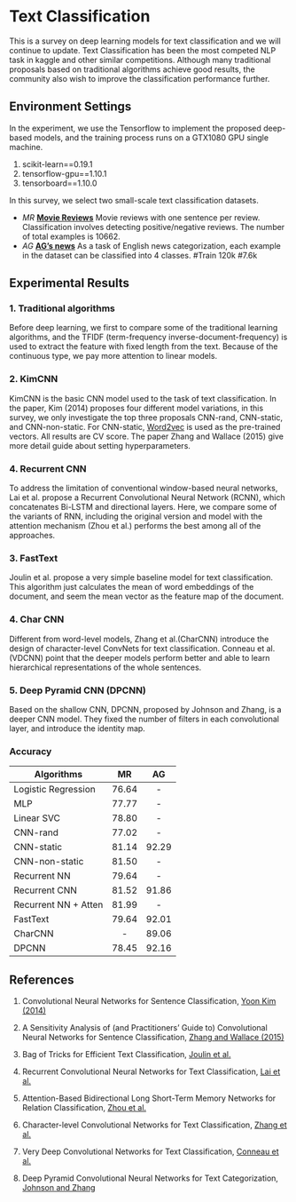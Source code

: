 # Text Classification

This is a survey on deep learning models for text classification and we will continue to update. Text Classification has been the most competed NLP task in kaggle and other similar competitions. Although many traditional proposals based on traditional algorithms achieve good results, the community also wish to improve the classification performance further. 


## Environment Settings

In the experiment, we use the Tensorflow to implement the proposed deep-based models, and the training process runs on a GTX1080 GPU single machine.

1. scikit-learn==0.19.1
2. tensorflow-gpu==1.10.1
3. tensorboard==1.10.0

In this survey, we select two small-scale text classification datasets. 

* *MR* [**Movie Reviews**](http://www.cs.cornell.edu/people/pabo/movie-review-data/rt-polaritydata.tar.gz) Movie reviews with one sentence per review. Classification involves detecting positive/negative reviews. The number of total examples is 10662.
* *AG* [**AG’s news**](http://www.di.unipi.it/~gulli/AG_corpus_of_news_articles.html) As a task of English news categorization, each example in the dataset can be classified into 4 classes. #Train 120k #7.6k

## Experimental Results

### 1. Traditional algorithms

Before deep learning, we first to compare some of the traditional learning algorithms, and the TFIDF (term-frequency inverse-document-frequency) is used to extract the feature with fixed length from the text. Because of the continuous type, we pay more attention to linear models. 

### 2. KimCNN

KimCNN is the basic CNN model used to the task of text classification. In the paper, Kim (2014) proposes four different model variations, in this survey, we only investigate the top three proposals CNN-rand, CNN-static, and CNN-non-static. For CNN-static, [Word2vec](https://drive.google.com/file/d/0B7XkCwpI5KDYNlNUTTlSS21pQmM/edit?usp=sharing) is used as the pre-trained vectors. All results are CV score. The paper Zhang and Wallace (2015) give more detail guide about setting hyperparameters. 

### 4. Recurrent CNN

To address the limitation of conventional window-based neural networks, Lai et al. propose a Recurrent Convolutional Neural Network (RCNN), which concatenates Bi-LSTM and directional layers. Here, we compare some of the variants of RNN, including the original version and model with the attention mechanism (Zhou et al.) performs the best among all of the approaches. 

### 3. FastText

Joulin et al. propose a very simple baseline model for text classification. This algorithm just calculates the mean of word embeddings of the document, and seem the mean vector as the feature map of the document. 

### 4. Char CNN

Different from word-level models, Zhang et al.(CharCNN) introduce the design of character-level ConvNets for text classification. Conneau et al.(VDCNN) point that the deeper models perform better and able to learn hierarchical representations of the whole sentences.

### 5. Deep Pyramid CNN (DPCNN)

Based on the shallow CNN, DPCNN, proposed by Johnson and Zhang, is a deeper CNN model. They fixed the number of filters in each convolutional layer, and introduce the identity map. 

### Accuracy

| Algorithms               |  MR   |  AG   |   
|------------------------- |:-----:|:-----:|
| Logistic Regression      | 76.64 |  -    |
| MLP                      | 77.77 |  -    |
| Linear SVC               | 78.80 |  -    |
| CNN-rand                 | 77.02 |  -    |
| CNN-static               | 81.14 | 92.29 |
| CNN-non-static           | 81.50 |  -    |
| Recurrent NN             | 79.64 |  -    |
| Recurrent CNN            | 81.52 | 91.86 |
| Recurrent NN + Atten     | 81.99 |  -    |
| FastText                 | 79.64 | 92.01 |
| CharCNN                  |  -    | 89.06 |
| DPCNN                    | 78.45 | 92.16 |

## References

1. Convolutional Neural Networks for Sentence Classification, [Yoon Kim (2014)](https://www.aclweb.org/anthology/D14-1181)

2. A Sensitivity Analysis of (and Practitioners’ Guide to) Convolutional
Neural Networks for Sentence Classification, [Zhang and Wallace (2015)](https://arxiv.org/pdf/1510.03820.pdf)

3. Bag of Tricks for Efficient Text Classification, [Joulin et al.](https://arxiv.org/pdf/1607.01759.pdf) 

4. Recurrent Convolutional Neural Networks for Text Classification, [Lai et al.](https://www.aaai.org/ocs/index.php/AAAI/AAAI15/paper/download/9745/9552)

5. Attention-Based Bidirectional Long Short-Term Memory Networks for
Relation Classification, [Zhou et al.](http://www.aclweb.org/anthology/P16-2034)

6. Character-level Convolutional Networks for Text Classification, [Zhang et al.](https://papers.nips.cc/paper/5782-character-level-convolutional-networks-for-text-classification.pdf)

7. Very Deep Convolutional Networks for Text Classification, [Conneau et al.](http://www.aclweb.org/anthology/E17-1104)

8. Deep Pyramid Convolutional Neural Networks for Text Categorization, [Johnson and Zhang](https://ai.tencent.com/ailab/media/publications/ACL3-Brady.pdf)